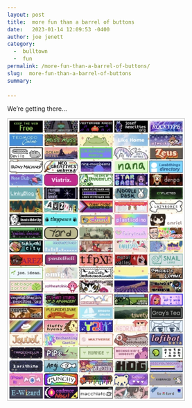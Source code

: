```yaml
---
layout: post
title:  more fun than a barrel of buttons
date:   2023-01-14 12:09:53 -0400
author: joe jenett
category:
  -  bulltown
  -  fun
permalink: /more-fun-than-a-barrel-of-buttons/
slug:  more-fun-than-a-barrel-of-buttons
summary: 

---
```

<p>We’re getting there...</p>
<p><a title="button walls are fun" href="https://bulltown.joejenett.com/links"><img src="/images/buttons.jpg" alt="button wall" width="400" style="padding:4px;border:1px solid #bcbcbc;"></a></p>

<a style="display:none;" href="https://brid.gy/publish/mastodon"><small>(cross-posted to mastodon)</small></a>